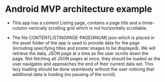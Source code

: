 # Android MVP architecture example

- This app has a content Listing page, contains a page title and a three-column vertically scrolling grid which is not horizontally scrollable.

- The file CONTENTLISTINGPAGE-PAGE(#NUM).json which is placed in the asset folder of the app is used to provide data for the page (including specifying titles and poster images to be displayed). We will retrieve the data, JSON page at a time as the user scrolls down the page. Not fetching all JSON pages at once, they should be loaded as the user navigates and approaches the end of their current data set. This lazy loading should be done seamlessly without the user noticing that additional data is loading (no pausing of the scroll).

